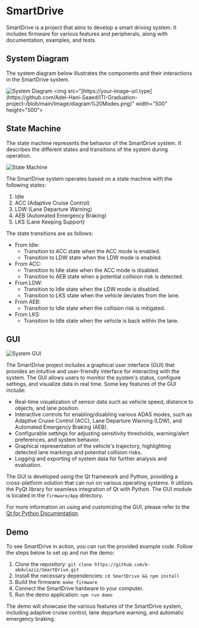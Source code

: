 # SmartDrive

SmartDrive is a project that aims to develop a smart driving system. It includes firmware for various features and peripherals, along with documentation, examples, and tests.

## System Diagram

The system diagram below illustrates the components and their interactions in the SmartDrive system.

![System Diagram]([https://your-image-url.type](https://github.com/Adel-Hani-Saaed/ITI-Graduation-project-/blob/main/Image/diagram%20Modes.png))
<img src="[https://your-image-url.type](https://github.com/Adel-Hani-Saaed/ITI-Graduation-project-/blob/main/Image/diagram%20Modes.png)" width="500" height="500">


## State Machine

The state machine represents the behavior of the SmartDrive system. It describes the different states and transitions of the system during operation.

![State Machine](Image/diagram_Modes.png)

The SmartDrive system operates based on a state machine with the following states:

1. Idle
2. ACC (Adaptive Cruise Control)
3. LDW (Lane Departure Warning)
4. AEB (Automated Emergency Braking)
5. LKS (Lane Keeping Support)

The state transitions are as follows:

- From Idle:
    - Transition to ACC state when the ACC mode is enabled.
    - Transition to LDW state when the LDW mode is enabled.
- From ACC:
    - Transition to Idle state when the ACC mode is disabled.
    - Transition to AEB state when a potential collision risk is detected.
- From LDW:
    - Transition to Idle state when the LDW mode is disabled.
    - Transition to LKS state when the vehicle deviates from the lane.
- From AEB:
    - Transition to Idle state when the collision risk is mitigated.
- From LKS:
    - Transition to Idle state when the vehicle is back within the lane.

## GUI

![System GUI](images/gui.png)

The SmartDrive project includes a graphical user interface (GUI) that provides an intuitive and user-friendly interface for interacting with the system. The GUI allows users to monitor the system's status, configure settings, and visualize data in real time. Some key features of the GUI include:

- Real-time visualization of sensor data such as vehicle speed, distance to objects, and lane position.
- Interactive controls for enabling/disabling various ADAS modes, such as Adaptive Cruise Control (ACC), Lane Departure Warning (LDW), and Automated Emergency Braking (AEB).
- Configurable settings for adjusting sensitivity thresholds, warning/alert preferences, and system behavior.
- Graphical representation of the vehicle's trajectory, highlighting detected lane markings and potential collision risks.
- Logging and exporting of system data for further analysis and evaluation.

The GUI is developed using the Qt framework and Python, providing a cross-platform solution that can run on various operating systems. It utilizes the PyQt library for seamless integration of Qt with Python. The GUI module is located in the `firmware/App` directory.

For more information on using and customizing the GUI, please refer to the [Qt for Python Documentation](https://doc.qt.io/qtforpython-6/).


## Demo

To see SmartDrive in action, you can run the provided example code. Follow the steps below to set up and run the demo:

1. Clone the repository: `git clone https://github.com/k-abdulaziz/SmartDrive.git`
2. Install the necessary dependencies: `cd SmartDrive && npm install`
3. Build the firmware: `make firmware`
4. Connect the SmartDrive hardware to your computer.
5. Run the demo application: `npm run demo`

The demo will showcase the various features of the SmartDrive system, including adaptive cruise control, lane departure warning, and automatic emergency braking.

